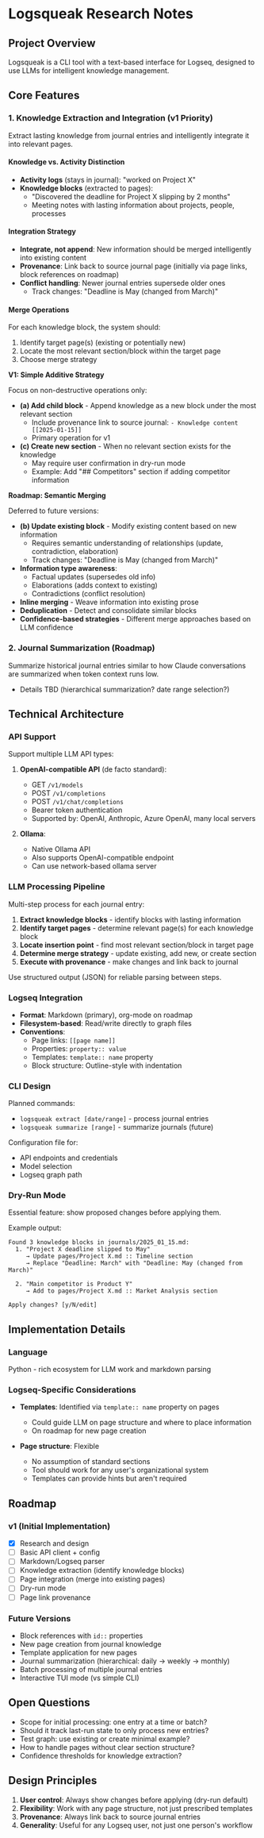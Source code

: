 # Logsqueak Research Notes

## Project Overview

Logsqueak is a CLI tool with a text-based interface for Logseq, designed to use LLMs for intelligent knowledge management.

## Core Features

### 1. Knowledge Extraction and Integration (v1 Priority)

Extract lasting knowledge from journal entries and intelligently integrate it into relevant pages.

#### Knowledge vs. Activity Distinction

- **Activity logs** (stays in journal): "worked on Project X"
- **Knowledge blocks** (extracted to pages):
  - "Discovered the deadline for Project X slipping by 2 months"
  - Meeting notes with lasting information about projects, people, processes

#### Integration Strategy

- **Integrate, not append**: New information should be merged intelligently into existing content
- **Provenance**: Link back to source journal page (initially via page links, block references on roadmap)
- **Conflict handling**: Newer journal entries supersede older ones
  - Track changes: "Deadline is May (changed from March)"

#### Merge Operations

For each knowledge block, the system should:
1. Identify target page(s) (existing or potentially new)
2. Locate the most relevant section/block within the target page
3. Choose merge strategy

**V1: Simple Additive Strategy**

Focus on non-destructive operations only:
- **(a) Add child block** - Append knowledge as a new block under the most relevant section
  - Include provenance link to source journal: `- Knowledge content [[2025-01-15]]`
  - Primary operation for v1
- **(c) Create new section** - When no relevant section exists for the knowledge
  - May require user confirmation in dry-run mode
  - Example: Add "## Competitors" section if adding competitor information

**Roadmap: Semantic Merging**

Deferred to future versions:
- **(b) Update existing block** - Modify existing content based on new information
  - Requires semantic understanding of relationships (update, contradiction, elaboration)
  - Track changes: "Deadline is May (changed from March)"
- **Information type awareness**:
  - Factual updates (supersedes old info)
  - Elaborations (adds context to existing)
  - Contradictions (conflict resolution)
- **Inline merging** - Weave information into existing prose
- **Deduplication** - Detect and consolidate similar blocks
- **Confidence-based strategies** - Different merge approaches based on LLM confidence

### 2. Journal Summarization (Roadmap)

Summarize historical journal entries similar to how Claude conversations are summarized when token context runs low.

- Details TBD (hierarchical summarization? date range selection?)

## Technical Architecture

### API Support

Support multiple LLM API types:

1. **OpenAI-compatible API** (de facto standard):
   - GET `/v1/models`
   - POST `/v1/completions`
   - POST `/v1/chat/completions`
   - Bearer token authentication
   - Supported by: OpenAI, Anthropic, Azure OpenAI, many local servers

2. **Ollama**:
   - Native Ollama API
   - Also supports OpenAI-compatible endpoint
   - Can use network-based ollama server

### LLM Processing Pipeline

Multi-step process for each journal entry:

1. **Extract knowledge blocks** - identify blocks with lasting information
2. **Identify target pages** - determine relevant page(s) for each knowledge block
3. **Locate insertion point** - find most relevant section/block in target page
4. **Determine merge strategy** - update existing, add new, or create section
5. **Execute with provenance** - make changes and link back to journal

Use structured output (JSON) for reliable parsing between steps.

### Logseq Integration

- **Format**: Markdown (primary), org-mode on roadmap
- **Filesystem-based**: Read/write directly to graph files
- **Conventions**:
  - Page links: `[[page name]]`
  - Properties: `property:: value`
  - Templates: `template:: name` property
  - Block structure: Outline-style with indentation

### CLI Design

Planned commands:
- `logsqueak extract [date/range]` - process journal entries
- `logsqueak summarize [range]` - summarize journals (future)

Configuration file for:
- API endpoints and credentials
- Model selection
- Logseq graph path

### Dry-Run Mode

Essential feature: show proposed changes before applying them.

Example output:
```
Found 3 knowledge blocks in journals/2025_01_15.md:
  1. "Project X deadline slipped to May"
     → Update pages/Project X.md :: Timeline section
     → Replace "Deadline: March" with "Deadline: May (changed from March)"

  2. "Main competitor is Product Y"
     → Add to pages/Project X.md :: Market Analysis section

Apply changes? [y/N/edit]
```

## Implementation Details

### Language

Python - rich ecosystem for LLM work and markdown parsing

### Logseq-Specific Considerations

- **Templates**: Identified via `template:: name` property on pages
  - Could guide LLM on page structure and where to place information
  - On roadmap for new page creation

- **Page structure**: Flexible
  - No assumption of standard sections
  - Tool should work for any user's organizational system
  - Templates can provide hints but aren't required

## Roadmap

### v1 (Initial Implementation)

- [x] Research and design
- [ ] Basic API client + config
- [ ] Markdown/Logseq parser
- [ ] Knowledge extraction (identify knowledge blocks)
- [ ] Page integration (merge into existing pages)
- [ ] Dry-run mode
- [ ] Page link provenance

### Future Versions

- Block references with `id::` properties
- New page creation from journal knowledge
- Template application for new pages
- Journal summarization (hierarchical: daily → weekly → monthly)
- Batch processing of multiple journal entries
- Interactive TUI mode (vs simple CLI)

## Open Questions

- Scope for initial processing: one entry at a time or batch?
- Should it track last-run state to only process new entries?
- Test graph: use existing or create minimal example?
- How to handle pages without clear section structure?
- Confidence thresholds for knowledge extraction?

## Design Principles

1. **User control**: Always show changes before applying (dry-run default)
2. **Flexibility**: Work with any page structure, not just prescribed templates
3. **Provenance**: Always link back to source journal entries
4. **Generality**: Useful for any Logseq user, not just one person's workflow
